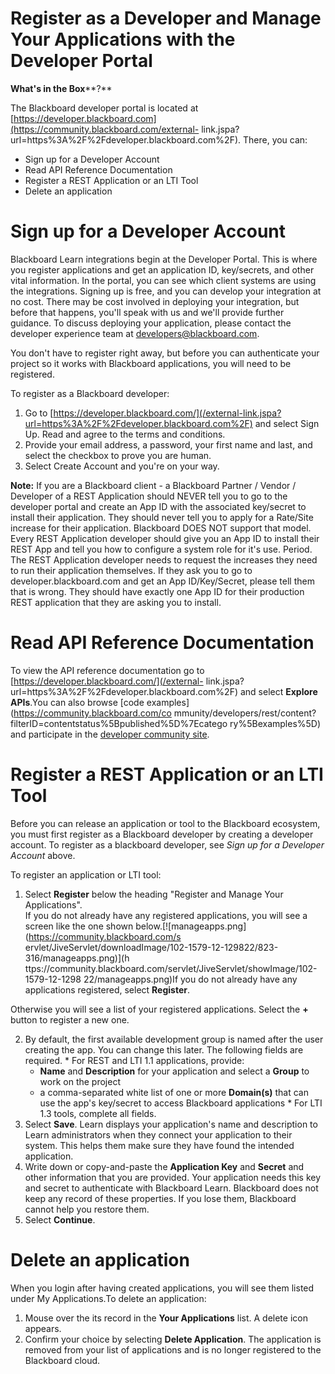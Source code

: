 # Register as a Developer and Manage Your Applications with the Developer Portal
**What's in the Box****?**

The Blackboard developer portal is located at
[https://developer.blackboard.com](https://community.blackboard.com/external-
link.jspa?url=https%3A%2F%2Fdeveloper.blackboard.com%2F). There, you can:

  * Sign up for a Developer Account
  * Read API Reference Documentation
  * Register a REST Application or an LTI Tool
  * Delete an application

# Sign up for a Developer Account

Blackboard Learn integrations begin at the Developer Portal. This is where you
register applications and get an application ID, key/secrets, and other vital
information. In the portal, you can see which client systems are using the
integrations. Signing up is free, and you can develop your integration at no
cost. There may be cost involved in deploying your integration, but before
that happens, you'll speak with us and we'll provide further guidance. To
discuss deploying your application, please contact the developer experience
team at [developers@blackboard.com](mailto:developers@blackboard.com).

You don't have to register right away, but before you can authenticate your
project so it works with Blackboard applications, you will need to be
registered.

To register as a Blackboard developer:

  1. Go to [https://developer.blackboard.com/](/external-link.jspa?url=https%3A%2F%2Fdeveloper.blackboard.com%2F) and select Sign Up. Read and agree to the terms and conditions.
  2. Provide your email address, a password, your first name and last, and select the checkbox to prove you are human.
  3. Select Create Account and you're on your way.

**Note:** If you are a Blackboard client - a Blackboard Partner / Vendor / Developer of a REST Application should NEVER tell you to go to the developer portal and create an App ID with the associated key/secret to install their application. They should never tell you to apply for a Rate/Site increase for their application. Blackboard DOES NOT support that model. Every REST Application developer should give you an App ID to install their REST App and tell you how to configure a system role for it's use. Period. The REST Application developer needs to request the increases they need to run their application themselves. If they ask you to go to developer.blackboard.com and get an App ID/Key/Secret, please tell them that is wrong. They should have exactly one App ID for their production REST application that they are asking you to install.

# Read API Reference Documentation

To view the API reference documentation go to
[https://developer.blackboard.com/](/external-
link.jspa?url=https%3A%2F%2Fdeveloper.blackboard.com%2F) and select **Explore
APIs**.You can also browse [code examples](https://community.blackboard.com/co
mmunity/developers/rest/content?filterID=contentstatus%5Bpublished%5D%7Ecatego
ry%5Bexamples%5D) and participate in the [developer community
site](https://community.blackboard.com/community/developers).

# Register a REST Application or an LTI Tool

Before you can release an application or tool to the Blackboard ecosystem, you
must first register as a Blackboard developer by creating a developer account.
To register as a blackboard developer, see _Sign up for a Developer Account_
above.

To register an application or LTI tool:

  1. Select **Register** below the heading "Register and Manage Your Applications".  
If you do not already have any registered applications, you will see a screen
like the one shown below.[![manageapps.png](https://community.blackboard.com/s
ervlet/JiveServlet/downloadImage/102-1579-12-129822/823-316/manageapps.png)](h
ttps://community.blackboard.com/servlet/JiveServlet/showImage/102-1579-12-1298
22/manageapps.png)If you do not already have any applications registered,
select **Register**.

Otherwise you will see a list of your registered applications. Select the
**+** button to register a new one.

  2. By default, the first available development group is named after the user creating the app. You can change this later. The following fields are required.
    * For REST and LTI 1.1 applications, provide:
      * **Name** and **Description** for your application and select a **Group** to work on the project
      * a comma-separated white list of one or more **Domain(s)** that can use the app's key/secret to access Blackboard applications
    * For LTI 1.3 tools, complete all fields.
  3. Select **Save**. Learn displays your application's name and description to Learn administrators when they connect your application to their system. This helps them make sure they have found the intended application.
  4. Write down or copy-and-paste the **Application Key** and **Secret** and other information that you are provided. Your application needs this key and secret to authenticate with Blackboard Learn. Blackboard does not keep any record of these properties. If you lose them, Blackboard cannot help you restore them.
  5. Select **Continue**.

# Delete an application

When you login after having created applications, you will see them listed
under My Applications.To delete an application:

  1. Mouse over the its record in the **Your Applications** list. A delete icon appears.
  2. Confirm your choice by selecting **Delete Application**. The application is removed from your list of applications and is no longer registered to the Blackboard cloud.

